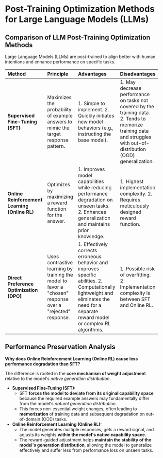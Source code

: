 
# Post-Training Optimization Methods for Large Language Models (LLMs)

## Comparison of LLM Post-Training Optimization Methods

Large Language Models (LLMs) are post-trained to align better with human intentions and enhance performance on specific tasks.

| Method | Principle | Advantages | Disadvantages |
| :--- | :--- | :--- | :--- |
| **Supervised Fine-Tuning (SFT)** | Maximizes the probability of example answers to mimic the target response pattern. | 1. Simple to implement. 2. Quickly initiates new model behaviors (e.g., instructing the base model). | 1. May decrease performance on tasks not covered by the training data. 2. Tends to memorize training data and struggles with out-of-distribution (OOD) generalization. |
| **Online Reinforcement Learning (Online RL)** | Optimizes by maximizing a reward function for the answer. | 1. Improves model capabilities while reducing performance degradation on unseen tasks. 2. Enhances generalization and maintains prior knowledge. | 1. Highest implementation complexity. 2. Requires meticulously designed reward function. |
| **Direct Preference Optimization (DPO)** | Uses contrastive learning by training the model to favor a "chosen" response over a "rejected" response. | 1. Effectively corrects erroneous behavior and improves specific abilities. 2. Computationally lightweight and eliminates the need for a separate reward model or complex RL algorithms. | 1. Possible risk of overfitting. 2. Implementation complexity is between SFT and Online RL. |

## Performance Preservation Analysis

**Why does Online Reinforcement Learning (Online RL) cause less performance degradation than SFT?**

The difference is rooted in the **core mechanism of weight adjustment** relative to the model's *native generation distribution*.

* **Supervised Fine-Tuning (SFT):**
    * SFT **forces the model to deviate from its original capability space** because the required example answers may fundamentally differ from the model's *natural generation distribution*.
    * This forces non-essential weight changes, often leading to **memorization** of training data and subsequent degradation on out-of-domain (OOD) tasks.
* **Online Reinforcement Learning (Online RL):**
    * The model generates multiple responses, gets a reward signal, and adjusts its weights **within the model's native capability space**.
    * The reward-guided adjustment helps **maintain the stability of the model's generation distribution**, allowing the model to generalize effectively and suffer less from performance loss on unseen tasks.
